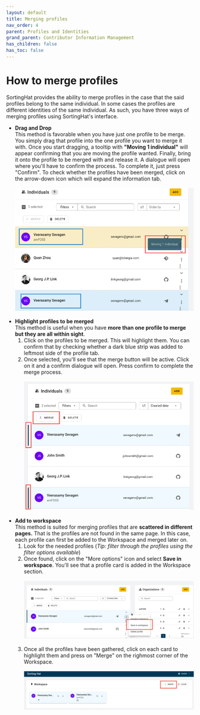 ```yaml
---
layout: default
title: Merging profiles
nav_order: 4
parent: Profiles and Identities
grand_parent: Contributor Information Management
has_children: false
has_toc: false
---
```


# How to merge profiles

SortingHat provides the ability to merge profiles in the case that the said profiles belong to the same individual. In some cases the profiles are different identities of the same individual. As such, you have three ways of merging profiles using SortingHat's interface.

- <strong>Drag and Drop</strong><br>
  This method is favorable when you have just one profile to be merge. You simply drag that profile into the one profile you want to merge it with. Once you start dragging, a tooltip with <strong>"Moving 1 individual"</strong> will appear confirming that you are moving the profile wanted. Finally, bring it onto the profile to be merged with and release it. A dialogue will open where you'll have to confirm the process. To complete it, just press "Confirm".
  To check whether the profiles have been merged, click on the arrow-down icon which will expand the information tab.<br><br>
  ![drag and drop](./assets/dragAndDrop.png)<br><br>
- <strong>Highlight profiles to be merged</strong><br>
  This method is useful when you have <strong>more than one profile to merge but they are all within sight</strong>.
  1. Click on the profiles to be merged. This will highlight them. You can confirm that by checking whether a dark blue strip was added to leftmost side of the profile tab.
  2. Once selected, you'll see that the merge button will be active. Click on it and a confirm dialogue will open. Press confirm to complete the merge process.<br><br>
     ![highlight merge](./assets/highlight-merge.png)
     <br><br>
- <strong>Add to workspace</strong><br>
  This method is suited for merging profiles that are <strong>scattered in different pages.</strong> That is the profiles are not found in the same page. In this case, each profile can first be added to the Workspace and merged later on.
  1. Look for the needed profiles (_Tip: filter through the profiles using the filter options available_)
  2. Once found, click on the "More options" icon and select <strong>Save in workspace</strong>. You'll see that a profile card is added in the Workspace section.<br><br>
     ![add-to-workspace](./assets/add-to-workspace.png)<br><br>
  3. Once all the profiles have been gathered, click on each card to highlight them and press on "Merge" on the righmost corner of the Workspace.<br><br>
     ![workspace-merge](./assets/workspace-merge.png)
